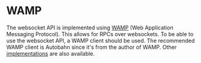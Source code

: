 # WAMP

The websocket API is implemented using [WAMP] (Web Application Messaging
Protocol). This allows for RPCs over websockets.
To be able to use the websocket API, a WAMP client should be used.
The recommended WAMP client is Autobahn since it's from the author of WAMP.
Other [implementations](http://wamp-proto.org/implementations/) are also
available.

[WAMP]: http://wamp-proto.org
